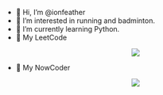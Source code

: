 - 👋 Hi, I’m @ionfeather
- 👀 I’m interested in running and badminton.
- 🌱 I’m currently learning Python.
- 📕 My LeetCode
  <p align="center">
     <img src="https://stats.justsong.cn/api/leetcode?username=lizishadow&cn=true">
  </p>
- 👜 My NowCoder
  <p align="center">
     <img src="https://stats.justsong.cn/api/nowcoder?id=863542231">
  </p>
  

